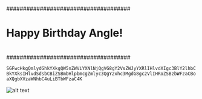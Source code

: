#####################################
#
#      Happy Birthday Angle!
# 
#####################################

```SGFwcHkgQmlydGhkYXkgQW5nZWViYXNlNjQgVG8gY2VsZWJyYXRlIHlvdXIgc3BlY2lhbCBkYXksIHlvdSdsbCBiZSBmbHlpbmcgZmlyc3QgY2xhc3MgdG8gc2VlIHRoZSBzbWFzaCBoaXQgbXVzaWNhbC4uLiBTbWFzaC4K```

![alt text](images/bulldogbirthday.png "Bulldog Birthday")
